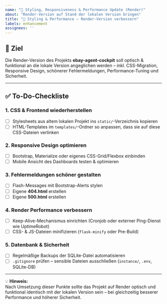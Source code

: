 ```yaml
---
name: "💄 Styling, Responsiveness & Performance Update (Render)"
about: "Render-Version auf Stand der lokalen Version bringen"
title: "💄 Styling & Performance – Render-Version verbessern"
labels: enhancement
assignees: ''
---
```


## 🎯 Ziel  
Die Render-Version des Projekts **ebay-agent-cockpit** soll optisch & funktional an die lokale Version angeglichen werden – inkl. CSS-Migration, Responsive Design, schönerer Fehlermeldungen, Performance-Tuning und Sicherheit.

---

## ✅ To-Do-Checkliste

### 1. CSS & Frontend wiederherstellen
- [ ] Stylesheets aus altem lokalen Projekt ins `static/`-Verzeichnis kopieren  
- [ ] HTML-Templates im `templates/`-Ordner so anpassen, dass sie auf diese CSS-Dateien verlinken  

### 2. Responsive Design optimieren
- [ ] Bootstrap, Materialize oder eigenes CSS-Grid/Flexbox einbinden  
- [ ] Mobile Ansicht des Dashboards testen & optimieren  

### 3. Fehlermeldungen schöner gestalten
- [ ] Flash-Messages mit Bootstrap-Alerts stylen  
- [ ] Eigene **404.html** erstellen  
- [ ] Eigene **500.html** erstellen  

### 4. Render Performance verbessern
- [ ] Keep-Alive-Mechanismus einrichten (Cronjob oder externer Ping-Dienst wie UptimeRobot)  
- [ ] CSS- & JS-Dateien minifizieren (`flask-minify` oder Pre-Build)  

### 5. Datenbank & Sicherheit
- [ ] Regelmäßige Backups der SQLite-Datei automatisieren  
- [ ] `.gitignore` prüfen – sensible Dateien ausschließen (`instance/`, `.env`, SQLite-DB)  

---

💡 **Hinweis:**  
Nach Umsetzung dieser Punkte sollte das Projekt auf Render optisch und funktional identisch mit der lokalen Version sein – bei gleichzeitig besserer Performance und höherer Sicherheit.

